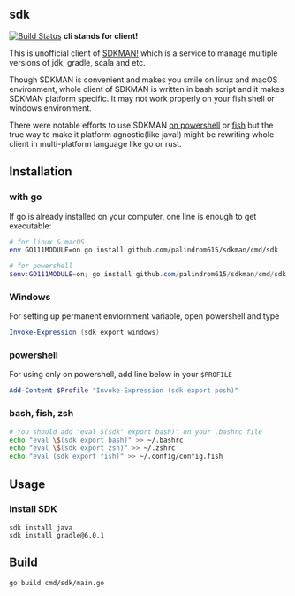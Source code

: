 ## sdk

[![Build Status](https://travis-ci.org/palindrom615/sdkman.svg?branch=master)](https://travis-ci.org/palindrom615/sdkman)
**cli stands for client!**

This is unofficial client of [SDKMAN!](https://sdkman.io/) which is a service to manage multiple versions of jdk, gradle, scala and etc.

Though SDKMAN is convenient and makes you smile on linux and macOS environment, whole client of SDKMAN is written in bash script and it makes SDKMAN platform specific. It may not work properly on your fish shell or windows environment.

There were notable efforts to use SDKMAN [on powershell](https://github.com/flofreud/posh-gvm) or [fish](https://github.com/reitzig/sdkman-for-fish) but the true way to make it platform agnostic(like java!) might be rewriting whole client in multi-platform language like go or rust.

## Installation

### with go

If go is already installed on your computer, one line is enough to get executable:

```bash
# for linux & macOS
env GO111MODULE=on go install github.com/palindrom615/sdkman/cmd/sdk
```

```powershell
# for powershell
$env:GO111MODULE=on; go install github.com/palindrom615/sdkman/cmd/sdk
```

### Windows

For setting up permanent enviornment variable, open powershell and type

```powershell
Invoke-Expression (sdk export windows)
```

### powershell

For using only on powershell, add line below in your `$PROFILE`

```powershell
Add-Content $Profile "Invoke-Expression (sdk export posh)"
```

### bash, fish, zsh

```bash
# You should add "eval $(sdk" export bash)" on your .bashrc file
echo "eval \$(sdk export bash)" >> ~/.bashrc
echo "eval \$(sdk export zsh)" >> ~/.zshrc
echo "eval (sdk export fish)" >> ~/.config/config.fish
```

## Usage

### Install SDK

```
sdk install java
sdk install gradle@6.0.1
```

## Build

```bash
go build cmd/sdk/main.go
```
